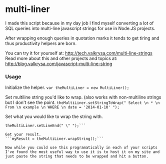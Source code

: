 multi-liner
=======================
I made this script because in my day job I find myself converting a lot of SQL queries into multi-line javascript strings for use in Node.JS projects.

After wrapping enough queries in quotation marks it tends to get tiring and thus productivity helpers are born.

You can try it for yourself at: http://tech.valkrysa.com/multi-line-strings
Read more about this and other projects and topics at: http://blog.valkrysa.com/javascript-multi-line-string

### Usage

Initialize the helper.
```var theMultiLiner = new MultiLiner();```

Set multiline string you'd like to wrap. (also works with non-multiline strings but I don't see the point.
```theMultiLiner.setStringToWrap(" Select \n * \n From \n example \n WHERE \n date = '2014-01-10' ");```

Set what you would like to wrap the string with.
```theMultiLiner.setLineStart(" + \" ");
theMultiLiner.setLineEnd(" \" ");```

Get your result.
```myResult = theMultiLiner.wrapString();```

Now while you could use this programatically in each of your scripts I've found the most useful way to use it is to host it on my site and just paste the string that needs to be wrapped and hit a button.
